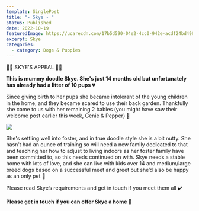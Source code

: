 ```yaml
---
template: SinglePost
title: "- Skye - "
status: Published
date: 2022-10-19
featuredImage: https://ucarecdn.com/17b5d590-04e2-4cc0-942e-acdf24bd496e/-/crop/806x491/0,97/-/preview/
excerpt: Skye
categories:
  - category: Dogs & Puppies
---
```

🧡🧡 SKYE’S APPEAL 🧡🧡

**This is mummy doodle Skye. She's just 14 months old but unfortunately has already had a litter of 10 pups 💔**

Since giving birth to her pups she became intolerant of the young children in the home, and they became scared to use their back garden. Thankfully she came to us with her remaining 2 babies (you might have saw their welcome post earlier this week, Genie & Pepper) 🐶

![](https://ucarecdn.com/798ff0ae-3b46-4eb8-9497-3034f1525731/)

She's settling well into foster, and in true doodle style she is a bit nutty. She hasn’t had an ounce of training so will need a new family dedicated to that and teaching her how to adjust to living indoors as her foster family have been committed to, so this needs continued on with. Skye needs a stable home with lots of love, and she can live with kids over 14 and medium/large breed dogs based on a successful meet and greet but she’d also be happy as an only pet 🐶 


Please read Skye’s requirements and get in touch if you meet them all ✔️ 


**Please get in touch if you can offer Skye a home 🏡**
